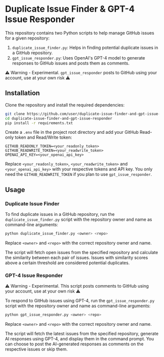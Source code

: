 # Duplicate Issue Finder & GPT-4 Issue Responder

This repository contains two Python scripts to help manage GitHub issues for a given repository:

1. `duplicate_issue_finder.py`: Helps in finding potential duplicate issues in a GitHub repository.
2. `gpt_issue_responder.py`: Uses OpenAI's GPT-4 model to generate responses to GitHub issues and posts them as comments.

⚠️ Warning - Experimental. `gpt_issue_responder` posts to GitHub using your account, use at your own risk ⚠️

## Installation

Clone the repository and install the required dependencies:

```bash
git clone https://github.com/user/duplicate-issue-finder-and-gpt-issue-responder.git
cd duplicate-issue-finder-and-gpt-issue-responder
pip install -r requirements.txt
```

Create a `.env` file in the project root directory and add your GitHub Read-only token and Read/Write token:

```dotenv
GITHUB_READONLY_TOKEN=<your_readonly_token>
GITHUB_READWRITE_TOKEN=<your_readwrite_token>
OPENAI_API_KEY=<your_openai_api_key>
```

Replace `<your_readonly_token>`, `<your_readwrite_token>` and `<your_openai_api_key>` with your respective tokens and API key.
You only need the `GITHUB_READWRITE_TOKEN` if you plan to use `gpt_issue_responder`.

## Usage

### Duplicate Issue Finder

To find duplicate issues in a GitHub repository, run the `duplicate_issue_finder.py` script with the repository owner and name as command-line arguments:

```bash
python duplicate_issue_finder.py <owner> <repo>
```

Replace `<owner>` and `<repo>` with the correct repository owner and name.

The script will fetch open issues from the specified repository and calculate the similarity between each pair of issues. Issues with similarity scores above a certain threshold are considered potential duplicates.

### GPT-4 Issue Responder
⚠️ Warning - Experimental. This script posts comments to GitHub using your account, use at your own risk ⚠️

To respond to GitHub issues using GPT-4, run the `gpt_issue_responder.py` script with the repository owner and name as command-line arguments:

```bash
python gpt_issue_responder.py <owner> <repo>
```

Replace `<owner>` and `<repo>` with the correct repository owner and name.

The script will fetch the latest issues from the specified repository, generate AI responses using GPT-4, and display them in the command prompt. You can choose to post the AI-generated responses as comments on the respective issues or skip them.
